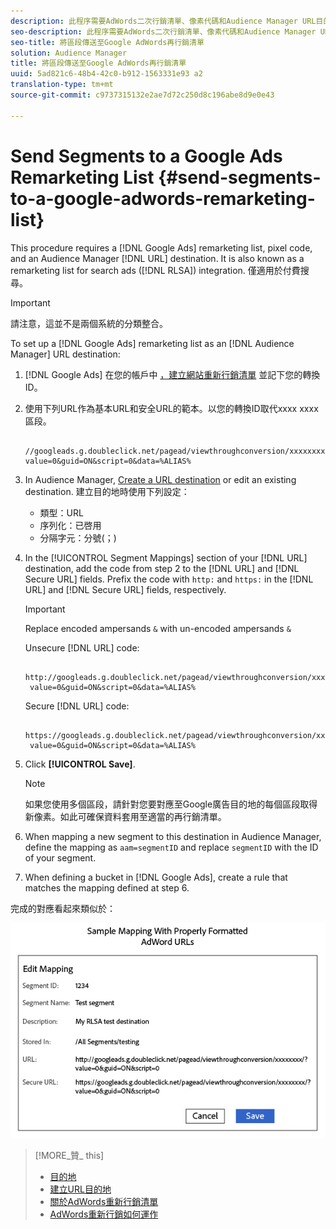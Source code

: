 ```yaml
---
description: 此程序需要AdWords二次行銷清單、像素代碼和Audience Manager URL目的地。它也稱為搜尋廣告(RLSA)整合的二次行銷清單。僅適用於付費搜尋。
seo-description: 此程序需要AdWords二次行銷清單、像素代碼和Audience Manager URL目的地。它也稱為搜尋廣告(RLSA)整合的二次行銷清單。僅適用於付費搜尋。
seo-title: 將區段傳送至Google AdWords再行銷清單
solution: Audience Manager
title: 將區段傳送至Google AdWords再行銷清單
uuid: 5ad821c6-48b4-42c0-b912-1563331e93 a2
translation-type: tm+mt
source-git-commit: c9737315132e2ae7d72c250d8c196abe8d9e0e43

---
```



# Send Segments to a Google Ads Remarketing List {#send-segments-to-a-google-adwords-remarketing-list}

This procedure requires a [!DNL Google Ads] remarketing list, pixel code, and an Audience Manager [!DNL URL] destination. It is also known as a remarketing list for search ads ([!DNL RLSA]) integration. 僅適用於付費搜尋。

>[!IMPORTANT]
>請注意，這並不是兩個系統的分類整合。

To set up a [!DNL Google Ads] remarketing list as an [!DNL Audience Manager] URL destination:

1. [!DNL Google Ads] 在您的帳戶中 [，建立網站重新行銷清單](https://support.google.com/adwords/answer/2454064?hl=en) 並記下您的轉換ID。
1. 使用下列URL作為基本URL和安全URL的範本。以您的轉換ID取代xxxx xxxx區段。

   ```
    //googleads.g.doubleclick.net/pagead/viewthroughconversion/xxxxxxxx/?value=0&guid=ON&script=0&data=%ALIAS%
   ```

1. In Audience Manager, [Create a URL destination](../../features/destinations/manage-destinations.md#configure-url-destination) or edit an existing destination. 建立目的地時使用下列設定：
   * 類型：URL
   * 序列化：已啓用
   * 分隔字元：分號(；)

1. In the [!UICONTROL Segment Mappings] section of your [!DNL URL] destination, add the code from step 2 to the [!DNL URL] and [!DNL Secure URL] fields. Prefix the code with `http:` and `https:` in the [!DNL URL] and [!DNL Secure URL] fields, respectively.

   >[!IMPORTANT]
   >
   >Replace encoded ampersands `&` with un-encoded ampersands `&`

   Unsecure [!DNL URL] code:

   ```
    http://googleads.g.doubleclick.net/pagead/viewthroughconversion/xxxxxxxx/?
    value=0&guid=ON&script=0&data=%ALIAS%
   ```

   Secure [!DNL URL] code:

   ```
    https://googleads.g.doubleclick.net/pagead/viewthroughconversion/xxxxxxxx/?
    value=0&guid=ON&script=0&data=%ALIAS%
   ```

1. Click **[!UICONTROL Save]**.

   >[!NOTE]
   >
   >如果您使用多個區段，請針對您要對應至Google廣告目的地的每個區段取得新像素。如此可確保資料套用至適當的再行銷清單。

1. When mapping a new segment to this destination in Audience Manager, define the mapping as `aam=segmentID` and replace `segmentID` with the ID of your segment.
1. When defining a bucket in [!DNL Google Ads], create a rule that matches the mapping defined at step 6.

完成的對應看起來類似於：

![](../assets/rlsa_mapping.png)

>[!MORE_贊_ this]
>
>* [目的地](../../features/destinations/destinations.md)
>* [建立URL目的地](../../features/destinations/manage-destinations.md#configure-url-destination)
>* [關於AdWords重新行銷清單](https://support.google.com/adwords/answer/2472738)
>* [AdWords重新行銷如何運作](https://support.google.com/adwords/answer/2454000)

